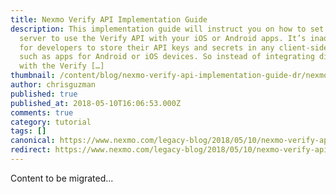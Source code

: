 ```yaml
---
title: Nexmo Verify API Implementation Guide
description: This implementation guide will instruct you on how to set up a
  server to use the Verify API with your iOS or Android apps. It’s inadvisable
  for developers to store their API keys and secrets in any client-side devices,
  such as apps for Android or iOS devices. So instead of integrating directly
  with the Verify […]
thumbnail: /content/blog/nexmo-verify-api-implementation-guide-dr/nexmo-verify-migration-guide.jpg
author: chrisguzman
published: true
published_at: 2018-05-10T16:06:53.000Z
comments: true
category: tutorial
tags: []
canonical: https://www.nexmo.com/legacy-blog/2018/05/10/nexmo-verify-api-implementation-guide-dr
redirect: https://www.nexmo.com/legacy-blog/2018/05/10/nexmo-verify-api-implementation-guide-dr
---
```


Content to be migrated...

